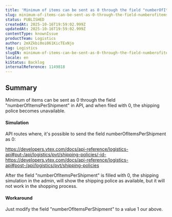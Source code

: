 ```yaml
---
title: 'Minimum of items can be sent as 0 through the field "numberOfItemsPerShipment" in API'
slug: minimum-of-items-can-be-sent-as-0-through-the-field-numberofitemspershipment-in-api
status: PUBLISHED
createdAt: 2025-10-16T19:59:02.999Z
updatedAt: 2025-10-16T19:59:02.999Z
contentType: knownIssue
productTeam: Logistics
author: 2mXZkbi0oi061KicTExNjo
tag: Logistics
slugEN: minimum-of-items-can-be-sent-as-0-through-the-field-numberofitemspershipment-in-api
locale: en
kiStatus: Backlog
internalReference: 1149818
---
```


## Summary


Minimum of items can be sent as 0 through the field "numberOfItemsPerShipment" in API, and when filed with 0, the shipping police becomes unavailable.


#### Simulation


API routes where, it's possible to send the field numberOfItemsPerShipment as 0:

https://developers.vtex.com/docs/api-reference/logistics-api#put-/api/logistics/pvt/shipping-policies/-id-
https://developers.vtex.com/docs/api-reference/logistics-api#post-/api/logistics/pvt/shipping-policies

After the field "numberOfItemsPerShipment" is filled with 0, the shipping simulation in the admin, will show the shipping police as available, but it will not work in the shopping process.


#### Workaround


Just modify the field "numberOfItemsPerShipment" to a value 1 our above.



